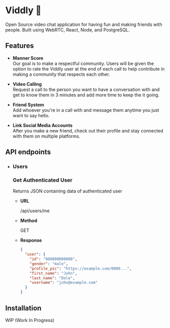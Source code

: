 # Viddly 🎥

Open Source video chat application for having fun and making friends with 
people. Built using WebRTC, React, Node, and PostgreSQL.

## Features

- **Manner Score**  
  Our goal is to make a respectful community. Users will be given the option to rate the Viddly user at the end of each call to help contribute in making a community that respects each other.

- **Video Calling**  
  Request a call to the person you want to have a conversation with and get to know them in 3 minutes and add more time to keep the it going.

- **Friend System**  
  Add whoever you're in a call with and message them anytime you just want to say hello.

- **Link Social Media Accounts**  
  After you make a new friend, check out their profile and stay connected with them on multiple platforms.

## API endpoints

- ### Users

  ### Get Authenticated User

  Returns JSON containing data of authenticated user

  - **URL**

    /api/users/me

  - **Method**

    GET

  - **Response**
    ```json
    {
      "user": {
        "id": "000000000000",
        "gender": "male",
        "profile_pic": "https://example.com/0000...",
        "first_name": "John",
        "last_name": "Dole",
        "username": "john@example.com"
      }
    }
    ```

## Installation

WIP (Work In Progress)
